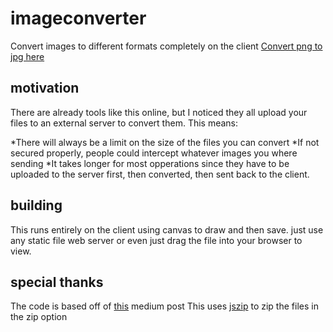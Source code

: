 # imageconverter
Convert images to different formats completely on the client [Convert png to jpg here](https://png-jpg.com)

## motivation

There are already tools like this online, but I noticed they all upload your files to an external server to convert them. This means:

*There will always be a limit on the size of the files you can convert
*If not secured properly, people could intercept whatever images you where sending
*It takes longer for most opperations since they have to be uploaded to the server first, then converted, then sent back to the client.

## building

This runs entirely on the client using canvas to draw and then save. 
just use any static file web server or even just drag the file into your browser to view.

## special thanks

The code is based off of [this](https://medium.com/@aeshghi/convert-jpg-images-to-png-using-html5-url-and-canvas-45b14ee853c9) medium post
This uses [jszip](https://github.com/Stuk/jszip) to zip the files in the zip option
